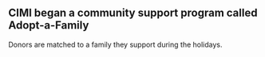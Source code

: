 ## CIMI began a community support program called Adopt-a-Family

Donors are matched to a family they support during the holidays. 
